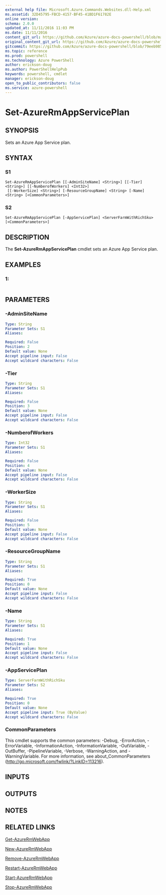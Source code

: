 ```yaml
---
external help file: Microsoft.Azure.Commands.Websites.dll-Help.xml
ms.assetid: 32D45795-FBCD-4157-BF45-41BD1F61782E
online version: 
schema: 2.0.0
updated_at: 11/11/2016 11:03 PM
ms.date: 11/11/2016
content_git_url: https://github.com/Azure/azure-docs-powershell/blob/master/azureps-cmdlets-docs/ResourceManager/AzureRM.Websites/v2.3.0/Set-AzureRmAppServicePlan.md
original_content_git_url: https://github.com/Azure/azure-docs-powershell/blob/master/azureps-cmdlets-docs/ResourceManager/AzureRM.Websites/v2.3.0/Set-AzureRmAppServicePlan.md
gitcommit: https://github.com/Azure/azure-docs-powershell/blob/79eeb985ea480979357fb4695832a0c3d29a48bf/azureps-cmdlets-docs/ResourceManager/AzureRM.Websites/v2.3.0/Set-AzureRmAppServicePlan.md
ms.topic: reference
ms.prod: powershell
ms.technology: Azure PowerShell
author: erickson-doug
ms.author: PowerShellHelpPub
keywords: powershell, cmdlet
manager: erickson-doug
open_to_public_contributors: false
ms.service: azure-powershell
---
```


# Set-AzureRmAppServicePlan

## SYNOPSIS
Sets an Azure App Service plan.

## SYNTAX

### S1
```
Set-AzureRmAppServicePlan [[-AdminSiteName] <String>] [[-Tier] <String>] [[-NumberofWorkers] <Int32>]
 [[-WorkerSize] <String>] [-ResourceGroupName] <String> [-Name] <String> [<CommonParameters>]
```

### S2
```
Set-AzureRmAppServicePlan [-AppServicePlan] <ServerFarmWithRichSku> [<CommonParameters>]
```

## DESCRIPTION
The **Set-AzureRmAppServicePlan** cmdlet sets an Azure App Service plan.

## EXAMPLES

### 1:
```

```

## PARAMETERS

### -AdminSiteName
```yaml
Type: String
Parameter Sets: S1
Aliases: 

Required: False
Position: 2
Default value: None
Accept pipeline input: False
Accept wildcard characters: False
```

### -Tier
```yaml
Type: String
Parameter Sets: S1
Aliases: 

Required: False
Position: 3
Default value: None
Accept pipeline input: False
Accept wildcard characters: False
```

### -NumberofWorkers
```yaml
Type: Int32
Parameter Sets: S1
Aliases: 

Required: False
Position: 4
Default value: None
Accept pipeline input: False
Accept wildcard characters: False
```

### -WorkerSize
```yaml
Type: String
Parameter Sets: S1
Aliases: 

Required: False
Position: 5
Default value: None
Accept pipeline input: False
Accept wildcard characters: False
```

### -ResourceGroupName
```yaml
Type: String
Parameter Sets: S1
Aliases: 

Required: True
Position: 0
Default value: None
Accept pipeline input: False
Accept wildcard characters: False
```

### -Name
```yaml
Type: String
Parameter Sets: S1
Aliases: 

Required: True
Position: 1
Default value: None
Accept pipeline input: False
Accept wildcard characters: False
```

### -AppServicePlan
```yaml
Type: ServerFarmWithRichSku
Parameter Sets: S2
Aliases: 

Required: True
Position: 0
Default value: None
Accept pipeline input: True (ByValue)
Accept wildcard characters: False
```

### CommonParameters
This cmdlet supports the common parameters: -Debug, -ErrorAction, -ErrorVariable, -InformationAction, -InformationVariable, -OutVariable, -OutBuffer, -PipelineVariable, -Verbose, -WarningAction, and -WarningVariable. For more information, see about_CommonParameters (http://go.microsoft.com/fwlink/?LinkID=113216).

## INPUTS

## OUTPUTS

## NOTES

## RELATED LINKS

[Get-AzureRmWebApp](xref:ResourceManager/AzureRM.Websites/v2.3.0/Get-AzureRmWebApp.md)

[New-AzureRmWebApp](xref:ResourceManager/AzureRM.Websites/v2.3.0/New-AzureRmWebApp.md)

[Remove-AzureRmWebApp](xref:ResourceManager/AzureRM.Websites/v2.3.0/Remove-AzureRmWebApp.md)

[Restart-AzureRmWebApp](xref:ResourceManager/AzureRM.Websites/v2.3.0/Restart-AzureRmWebApp.md)

[Start-AzureRmWebApp](xref:ResourceManager/AzureRM.Websites/v2.3.0/Start-AzureRmWebApp.md)

[Stop-AzureRmWebApp](xref:ResourceManager/AzureRM.Websites/v2.3.0/Stop-AzureRmWebApp.md)


